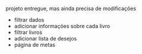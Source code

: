 projeto entregue, mas ainda precisa de modificações
* filtrar dados
* adicionar informações sobre cada livro
* filtrar livros
* adicionar lista de desejos
* página de metas
